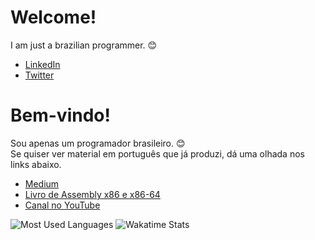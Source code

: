 # Welcome!

I am just a brazilian programmer. :blush:

* [LinkedIn](https://www.linkedin.com/in/lf337/)
* [Twitter](https://twitter.com/Vilas_79)

# Bem-vindo!

Sou apenas um programador brasileiro. :blush:  
Se quiser ver material em português que já produzi, dá uma olhada nos links abaixo.

* [Medium](https://freedev.medium.com/)
* [Livro de Assembly x86 e x86-64](https://silva97.gitbook.io/assembly-x86/)
* [Canal no YouTube](https://www.youtube.com/channel/UCAJfpf2x8OKgXvYyDioQoNg)

![Most Used Languages](https://github-readme-stats.vercel.app/api/top-langs/?username=Silva97&theme=monokai)
![Wakatime Stats](https://github-readme-stats.vercel.app/api/wakatime?username=Silva97&theme=monokai)
